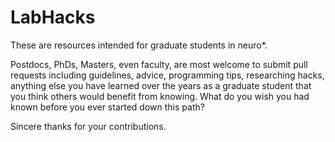 # LabHacks

These are resources intended for graduate students in neuro\*. 

Postdocs, PhDs, Masters, even faculty, are  most welcome to submit pull requests including guidelines, advice, programming tips, researching hacks, anything else you have learned over the years as a graduate student that you think others would benefit from knowing. What do you wish you had known before you ever started down this path?

Sincere thanks for your contributions. 
